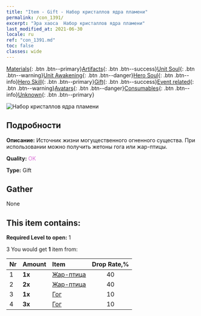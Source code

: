 ```yaml
---
title: "Item - Gift - Набор кристаллов ядра пламени"
permalink: /con_1391/
excerpt: "Эра хаоса  Набор кристаллов ядра пламени"
last_modified_at: 2021-06-30
locale: ru
ref: "con_1391.md"
toc: false
classes: wide
---
```

 [Materials](/ItemsRU/){: .btn .btn--primary}[Artifacts](/ItemsRU/Artifacts/){: .btn .btn--success}[Unit Soul](/ItemsRU/UnitSoul/){: .btn .btn--warning}[Unit Awakening](/ItemsRU/UnitAwakening/){: .btn .btn--danger}[Hero Soul](/ItemsRU/HeroSoul/){: .btn .btn--info}[Hero Skill](/ItemsRU/HeroSkill/){: .btn .btn--primary}[Gift](/ItemsRU/Gift/){: .btn .btn--success}[Event related](/ItemsRU/Events/){: .btn .btn--warning}[Avatars](/ItemsRU/Avatars/){: .btn .btn--danger}[Consumables](/ItemsRU/Consumables/){: .btn .btn--info}[Unknown](/ItemsRU/Unknown/){: .btn .btn--primary}

 ![Набор кристаллов ядра пламени](/images/t/i_907005.png)

## Подробности
 **Описание:** Источник жизни могущественного огненного существа. При использовании можно получить жетоны гога или жар-птицы.

 **Quality:** <span style="color: #DA70D6">OK</span>

 **Type:** Gift

## Gather

  None

## This item contains:

 **Required Level to open:** 1

 3 You would get **1** item  from:

  | Nr | Amount |     Item    | Drop Rate,% |
  |:---|:-------|:------------|:---------:|
  | 1 |  **1x** | [Жар-птица](/ItemsRU/unt_268/) | 40 | 
  | 2 |  **2x** | [Жар-птица](/ItemsRU/unt_268/) | 40 | 
  | 3 |  **1x** | [Гог](/ItemsRU/unt_227/) | 10 | 
  | 4 |  **3x** | [Гог](/ItemsRU/unt_227/) | 10 | 

